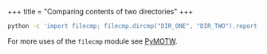 +++
title = "Comparing contents of two directories"
+++

```bash
python -c 'import filecmp; filecmp.dircmp("DIR_ONE", "DIR_TWO").report()'
```

For more uses of the `filecmp` module see [PyMOTW](https://pymotw.com/3/filecmp/).